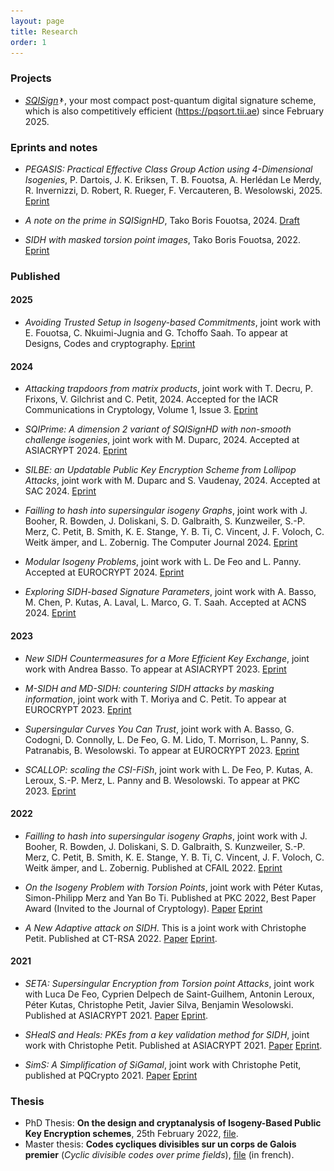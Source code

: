 ```yaml
---
layout: page
title: Research
order: 1
---
```


### Projects

- *[SQISign<img src="https://github.com/BorisFouotsa/BorisFouotsa.github.io/blob/main/pictures/577bf104.png?raw=true" alt="" width="2%" height="2%">](https://sqisign.org)*, your most compact post-quantum digital signature scheme, which is also competitively efficient (https://pqsort.tii.ae) since February 2025. 


### Eprints and notes

- *PEGASIS: Practical Effective Class Group Action using 4-Dimensional Isogenies*, P. Dartois, J. K. Eriksen, T. B. Fouotsa, A. Herlédan Le Merdy, R. Invernizzi, D. Robert, R. Rueger, F. Vercauteren, B. Wesolowski, 2025. [Eprint](https://eprint.iacr.org/2025/401)
  
- *A note on the prime in SQISignHD*, Tako Boris Fouotsa, 2024. [Draft](https://github.com/BorisFouotsa/BorisFouotsa.github.io/blob/main/files/A_note_on_the_prime_in_SQISignHD.pdf)
  
- *SIDH with masked torsion point images*, Tako Boris Fouotsa, 2022.  [Eprint](https://eprint.iacr.org/2022/1054)


### Published

#### 2025

- *Avoiding Trusted Setup in Isogeny-based Commitments*, joint work with E. Fouotsa, C. Nkuimi-Jugnia  and  G. Tchoffo Saah. To appear at Designs, Codes and cryptography. [Eprint](https://eprint.iacr.org/2024/531)

#### 2024

- *Attacking trapdoors from matrix products*, joint work with T. Decru, P. Frixons, V. Gilchrist and C. Petit, 2024. Accepted for the IACR Communications in Cryptology, Volume 1, Issue 3. [Eprint](https://eprint.iacr.org/2024/1332)
  
- *SQIPrime: A dimension 2 variant of SQISignHD with non-smooth challenge isogenies*, joint work with M. Duparc, 2024. Accepted at ASIACRYPT 2024. [Eprint](https://eprint.iacr.org/2024/773)
  
- *SILBE: an Updatable Public Key Encryption Scheme from Lollipop Attacks*, joint work with M. Duparc and S. Vaudenay, 2024. Accepted at SAC 2024. [Eprint](https://eprint.iacr.org/2024/400)
  
- *Failling to hash into supersingular isogeny Graphs*, joint work with J. Booher, R. Bowden, J. Doliskani, S. D. Galbraith, S. Kunzweiler, S.-P. Merz, C. Petit, B. Smith, K. E. Stange, Y. B. Ti, C. Vincent, J. F. Voloch, C. Weitk ̈amper, and L. Zobernig. The Computer Journal 2024.  [Eprint](https://eprint.iacr.org/2022/518)

- *Modular Isogeny Problems*, joint work with L. De Feo and L. Panny. Accepted at EUROCRYPT 2024. [Eprint](https://eprint.iacr.org/2024/459)
  
- *Exploring SIDH-based Signature Parameters*, joint work with A. Basso, M. Chen, P. Kutas, A. Laval,  L. Marco, G. T. Saah. Accepted at ACNS 2024. [Eprint](https://eprint.iacr.org/2023/1906)

#### 2023

- *New SIDH Countermeasures for a More Efficient Key Exchange*, joint work with Andrea Basso. To appear at ASIACRYPT 2023.   [Eprint](https://eprint.iacr.org/2023/791)

- *M-SIDH and MD-SIDH: countering SIDH attacks by masking information*, joint work with T. Moriya and C. Petit.  To appear at EUROCRYPT 2023. [Eprint](https://eprint.iacr.org/2023/013)

- *Supersingular Curves You Can Trust*, joint work with A. Basso, G. Codogni, D. Connolly, L. De Feo, G. M. Lido, T. Morrison, L. Panny, S. Patranabis, B. Wesolowski. To appear at EUROCRYPT 2023. [Eprint](https://eprint.iacr.org/2022/1469)

- *SCALLOP: scaling the CSI-FiSh*, joint work with L. De Feo, P. Kutas, A. Leroux, S.-P. Merz, L. Panny and B. Wesolowski. To appear at PKC 2023. [Eprint](https://eprint.iacr.org/2023/058)

#### 2022

- *Failling to hash into supersingular isogeny Graphs*, joint work with J. Booher, R. Bowden, J. Doliskani, S. D. Galbraith, S. Kunzweiler, S.-P. Merz, C. Petit, B. Smith, K. E. Stange, Y. B. Ti, C. Vincent, J. F. Voloch, C. Weitk ̈amper, and L. Zobernig. Published at CFAIL 2022.  [Eprint](https://eprint.iacr.org/2022/518)

- *On the Isogeny Problem with Torsion Points*, joint work with Péter Kutas, Simon-Philipp Merz and Yan Bo Ti. Published at PKC 2022, Best Paper Award (Invited to the Journal of Cryptology). [Paper](https://link.springer.com/chapter/10.1007/978-3-030-97121-2_6) [Eprint](https://eprint.iacr.org/2021/153)

- *A New Adaptive attack on SIDH*. This is a joint work with Christophe Petit. Published at CT-RSA 2022. [Paper](https://link.springer.com/chapter/10.1007/978-3-030-95312-6_14)  [Eprint](https://eprint.iacr.org/2021/1322).

#### 2021

- *SETA: Supersingular Encryption from Torsion point Attacks*, joint work with Luca De Feo, Cyprien Delpech de Saint-Guilhem, Antonin Leroux, Péter Kutas, Christophe Petit, Javier Silva, Benjamin Wesolowski. Published at ASIACRYPT 2021. [Paper](https://link.springer.com/chapter/10.1007/978-3-030-92068-5_9)  [Eprint](https://eprint.iacr.org/2019/1291).

- *SHealS and Heals: PKEs from a key validation method for SIDH*,  joint work with Christophe Petit.  Published at ASIACRYPT 2021. [Paper](https://link.springer.com/chapter/10.1007%2F978-3-030-92068-5_10) [Eprint](https://eprint.iacr.org/2021/1596).

- *SimS: A Simplification of SiGamal*,  joint work with Christophe Petit, published at PQCrypto 2021. [Paper](https://link.springer.com/chapter/10.1007/978-3-030-81293-5_15) [Eprint](https://eprint.iacr.org/2021/218)



### Thesis

- PhD Thesis: **On the design and cryptanalysis of Isogeny-Based Public Key Encryption schemes**, 25th February 2022, [file](http://www.matfis.uniroma3.it/Allegati/Dottorato/TESI/fboris/Fouotsa_thesis_final_.pdf).
- Master thesis: **Codes cycliques divisibles sur un corps de Galois premier** (*Cyclic divisible codes over prime fields*), [file](https://github.com/BorisFouotsa/BorisFouotsa.github.io/blob/main/files/MasterThesisBF.pdf?raw=true) (in french).
